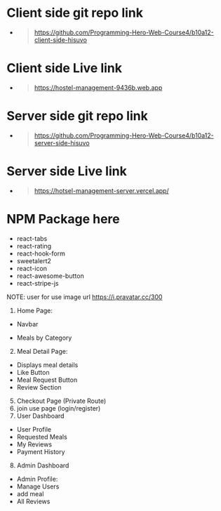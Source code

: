 # Client side git repo link

- > https://github.com/Programming-Hero-Web-Course4/b10a12-client-side-hisuvo

# Client side Live link

- > https://hostel-management-9436b.web.app

# Server side git repo link

- > https://github.com/Programming-Hero-Web-Course4/b10a12-server-side-hisuvo

# Server side Live link

- > https://hotsel-management-server.vercel.app/

# NPM Package here

- react-tabs
- react-rating
- react-hook-form
- sweetalert2
- react-icon
- react-awesome-button
- react-stripe-js

NOTE: user for use image url https://i.pravatar.cc/300

<!-- Done Page  -->

1. Home Page:

- Navbar
<!-- - Banner Section: -->
- Meals by Category
  <!-- - Additional 1 Sections -->
  <!-- - Additional 2 Sections -->
  <!-- - Footer Section -->

2. Meal Detail Page:

- Displays meal details
- Like Button
- Meal Request Button
- Review Section

<!-- 3. Meals Page: -->
<!-- 4. Meals Page: -->

5. Checkout Page (Private Route)
6. join use page (login/register)
7. User Dashboard

- User Profile
- Requested Meals
- My Reviews
- Payment History

8. Admin Dashboard

- Admin Profile:
- Manage Users
- add meal
  <!-- - All Meals -->
- All Reviews
    <!-- - Serve Meals running -->
    <!-- - Upcoming Meals -->
